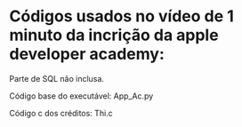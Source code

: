 # Códigos usados no vídeo de 1 minuto da incrição da apple developer academy:
Parte de SQL não inclusa. 

Código base do executável: App_Ac.py 

Código c dos créditos: Thi.c 

